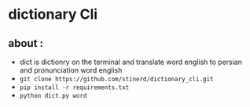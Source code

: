 # dictionary Cli

## about :
- dict is dictionry on the terminal and translate word english to persian and pronunciation word english 
- `git clone https://github.com/stinerd/dictionary_cli.git`
- `pip install -r requirements.txt`
- `python dict.py word`
